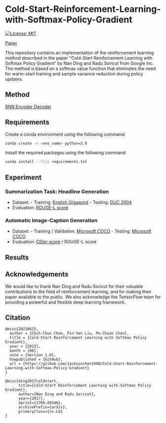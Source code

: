 # Cold-Start-Reinforcement-Learning-with-Softmax-Policy-Gradient

[![License: MIT](https://img.shields.io/badge/License-MIT-yellow.svg)](https://opensource.org/licenses/MIT)

[Paper](https://arxiv.org/abs/1709.09346)

This repository contains an implementation of the reinforcement learning method described in the paper "Cold-Start Reinforcement Learning with Softmax Policy Gradient" by Nan Ding and Radu Soricut from Google Inc. The method is based on a softmax value function that eliminates the need for warm-start training and sample variance reduction during policy updates.

## Method

[RNN Encoder Decoder](https://github.com/threelittlemonkeys/rnn-encoder-decoder-pytorch)

## Requirements

Create a conda environment using the following command:

```bash
conda create -n <env_name> python=3.9
```

Intsall the required packages using the following command:

```bash
conda install --file requirements.txt
```

## Experiment

### Summarization Task: Headline Generation

- Dataset:
      - Training: [English Gigaword](https://catalog.ldc.upenn.edu/LDC2003T05)
      - Testing: [DUC 2004](https://duc.nist.gov/duc2004/)
- Evaluation: [ROUGE-L score](https://arxiv.org/abs/1803.01937)

### Automatic Image-Caption Generation

- Dataset:
      - Training / Validation: [Microsoft COCO](https://cocodataset.org/#home)
      - Testing: [Microsoft COCO](https://cocodataset.org/#home)
- Evaluation: [CIDer score](https://arxiv.org/abs/1411.5726) / ROUGE-L score

## Results

## Acknowledgements

We would like to thank Nan Ding and Radu Soricut for their valuable contributions to the field of reinforcement learning, and for making their paper available to the public. We also acknowledge the TensorFlow team for providing a powerful and flexible deep learning framework.

## Citation

```
@misc{20230615,
  author = {Chih-Chun Chen, Pin-Yen Liu, Po-Chuan Chen},
  title = {Cold-Start Reinforcement Learning with Softmax Policy Gradient},
  year = {2023},
  month = {06},
  note = {Version 1.0},
  howpublished = {GitHub},
  url = {https://github.com/jacksonchen1998/Cold-Start-Reinforcement-Learning-with-Softmax-Policy-Gradient}
}
```

```
@misc{ding2017coldstart,
      title={Cold-Start Reinforcement Learning with Softmax Policy Gradient}, 
      author={Nan Ding and Radu Soricut},
      year={2017},
      eprint={1709.09346},
      archivePrefix={arXiv},
      primaryClass={cs.LG}
}
```
